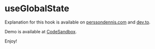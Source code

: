# useGlobalState

Explanation for this hook is available on [perssondennis.com](https://www.perssondennis.com/articles/react-hook-use-global-state) and [dev.to](https://dev.to/perssondennis/react-hook-useglobalstate-3c9b).

Demo is available at [CodeSandbox](https://codesandbox.io/s/useglobalstate-26n6kz?file=/src/useGlobalState.ts).

Enjoy!
